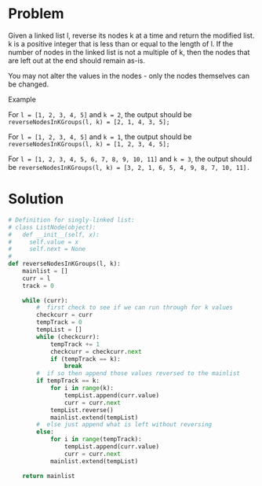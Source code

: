 # Problem
Given a linked list l, reverse its nodes k at a time and return the modified list. k is a positive integer that is less than or equal to the length of l. If the number of nodes in the linked list is not a multiple of k, then the nodes that are left out at the end should remain as-is.

You may not alter the values in the nodes - only the nodes themselves can be changed.

Example

For `l = [1, 2, 3, 4, 5]` and `k = 2`, the output should be
`reverseNodesInKGroups(l, k) = [2, 1, 4, 3, 5];`

For `l = [1, 2, 3, 4, 5]` and `k = 1`, the output should be
`reverseNodesInKGroups(l, k) = [1, 2, 3, 4, 5];`

For `l = [1, 2, 3, 4, 5, 6, 7, 8, 9, 10, 11]` and `k = 3`, the output should be
`reverseNodesInKGroups(l, k) = [3, 2, 1, 6, 5, 4, 9, 8, 7, 10, 11].`

# Solution
```python
# Definition for singly-linked list:
# class ListNode(object):
#   def __init__(self, x):
#     self.value = x
#     self.next = None
#
def reverseNodesInKGroups(l, k):
    mainlist = []
    curr = l
    track = 0
    
    while (curr):
        #  first check to see if we can run through for k values
        checkcurr = curr
        tempTrack = 0
        tempList = []
        while (checkcurr):
            tempTrack += 1
            checkcurr = checkcurr.next
            if (tempTrack == k):
                break
        #  if so then append those values reversed to the mainlist
        if tempTrack == k:
            for i in range(k):
                tempList.append(curr.value)
                curr = curr.next           
            tempList.reverse()
            mainlist.extend(tempList)
        #  else just append what is left without reversing
        else:
            for i in range(tempTrack):
                tempList.append(curr.value)
                curr = curr.next
            mainlist.extend(tempList)
            
    return mainlist
```
